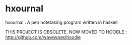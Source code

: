 hxournal
========

hxournal : A pen notetaking program written in haskell

THIS PROJECT IS OBSOLETE. NOW MOVED TO HOODLE : http://github.com/wavewave/hoodle
